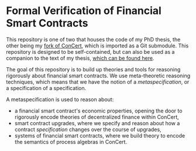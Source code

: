 # Formal Verification of Financial Smart Contracts

This repository is one of two that houses the code of my PhD thesis, the other being my [fork of ConCert](https://github.com/differentialderek/phd-thesis-ConCert-fork), which is imported as a Git submodule.
This repository is designed to be self-contained, but can also be used as a companion to the text of my thesis, [which can be found here](TODO).

The goal of this repository is to build up theories and tools for reasoning rigorously about financial smart contracts. We use meta-theoretic reasoning techniques, which means that we have the notion of a *metaspecification*, or a specification of a specification.

A metaspecification is used to reason about:
- a financial smart contract's economic properties, opening the door to rigorously encode theories of decentralized finance within ConCert,
- smart contract upgrades, where we specify and reason about how a contract *specification* changes over the course of upgrades,
- systems of financial smart contracts, where we build theory to encode the semantics of process algebras in ConCert.